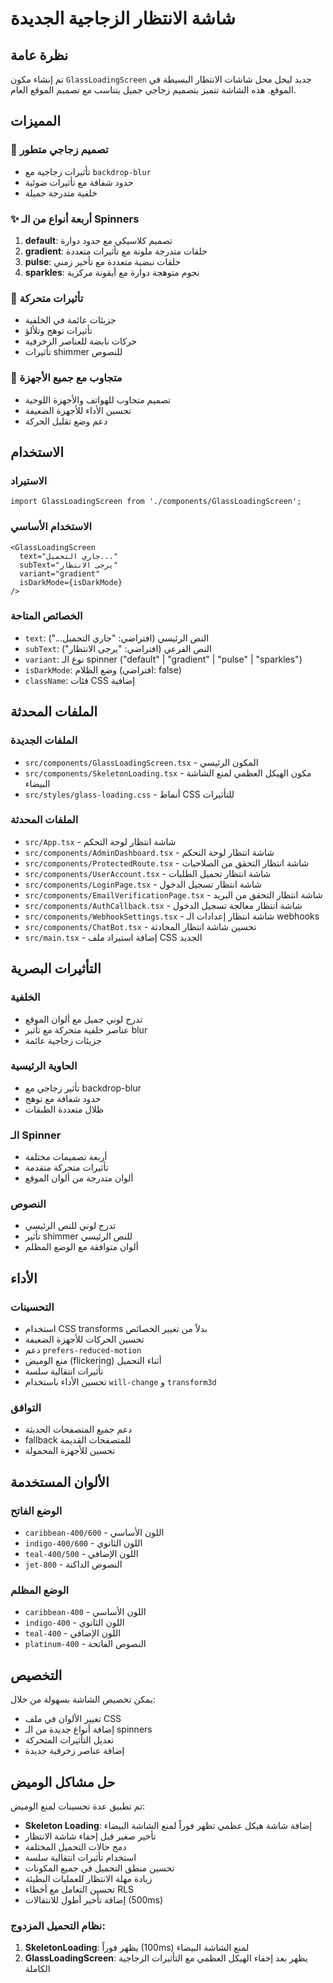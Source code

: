 # شاشة الانتظار الزجاجية الجديدة

## نظرة عامة

تم إنشاء مكون `GlassLoadingScreen` جديد ليحل محل شاشات الانتظار البسيطة في الموقع. هذه الشاشة تتميز بتصميم زجاجي جميل يتناسب مع تصميم الموقع العام.

## المميزات

### 🎨 تصميم زجاجي متطور
- تأثيرات زجاجية مع `backdrop-blur`
- حدود شفافة مع تأثيرات ضوئية
- خلفية متدرجة جميلة

### ✨ أربعة أنواع من الـ Spinners
1. **default**: تصميم كلاسيكي مع حدود دوارة
2. **gradient**: حلقات متدرجة ملونة مع تأثيرات متعددة
3. **pulse**: حلقات نبضية متعددة مع تأخير زمني
4. **sparkles**: نجوم متوهجة دوارة مع أيقونة مركزية

### 🌟 تأثيرات متحركة
- جزيئات عائمة في الخلفية
- تأثيرات توهج وتلألؤ
- حركات نابضة للعناصر الزخرفية
- تأثيرات shimmer للنصوص

### 📱 متجاوب مع جميع الأجهزة
- تصميم متجاوب للهواتف والأجهزة اللوحية
- تحسين الأداء للأجهزة الضعيفة
- دعم وضع تقليل الحركة

## الاستخدام

### الاستيراد
```tsx
import GlassLoadingScreen from './components/GlassLoadingScreen';
```

### الاستخدام الأساسي
```tsx
<GlassLoadingScreen
  text="جاري التحميل..."
  subText="يرجى الانتظار"
  variant="gradient"
  isDarkMode={isDarkMode}
/>
```

### الخصائص المتاحة
- `text`: النص الرئيسي (افتراضي: "جاري التحميل...")
- `subText`: النص الفرعي (افتراضي: "يرجى الانتظار")
- `variant`: نوع الـ spinner ("default" | "gradient" | "pulse" | "sparkles")
- `isDarkMode`: وضع الظلام (افتراضي: false)
- `className`: فئات CSS إضافية

## الملفات المحدثة

### الملفات الجديدة
- `src/components/GlassLoadingScreen.tsx` - المكون الرئيسي
- `src/components/SkeletonLoading.tsx` - مكون الهيكل العظمي لمنع الشاشة البيضاء
- `src/styles/glass-loading.css` - أنماط CSS للتأثيرات

### الملفات المحدثة
- `src/App.tsx` - شاشة انتظار لوحة التحكم
- `src/components/AdminDashboard.tsx` - شاشة انتظار لوحة التحكم
- `src/components/ProtectedRoute.tsx` - شاشة انتظار التحقق من الصلاحيات
- `src/components/UserAccount.tsx` - شاشة انتظار تحميل الطلبات
- `src/components/LoginPage.tsx` - شاشة انتظار تسجيل الدخول
- `src/components/EmailVerificationPage.tsx` - شاشة انتظار التحقق من البريد
- `src/components/AuthCallback.tsx` - شاشة انتظار معالجة تسجيل الدخول
- `src/components/WebhookSettings.tsx` - شاشة انتظار إعدادات الـ webhooks
- `src/components/ChatBot.tsx` - تحسين شاشة انتظار المحادثة
- `src/main.tsx` - إضافة استيراد ملف CSS الجديد

## التأثيرات البصرية

### الخلفية
- تدرج لوني جميل مع ألوان الموقع
- عناصر خلفية متحركة مع تأثير blur
- جزيئات زجاجية عائمة

### الحاوية الرئيسية
- تأثير زجاجي مع backdrop-blur
- حدود شفافة مع توهج
- ظلال متعددة الطبقات

### الـ Spinner
- أربعة تصميمات مختلفة
- تأثيرات متحركة متقدمة
- ألوان متدرجة من ألوان الموقع

### النصوص
- تدرج لوني للنص الرئيسي
- تأثير shimmer للنص الرئيسي
- ألوان متوافقة مع الوضع المظلم

## الأداء

### التحسينات
- استخدام CSS transforms بدلاً من تغيير الخصائص
- تحسين الحركات للأجهزة الضعيفة
- دعم `prefers-reduced-motion`
- منع الوميض (flickering) أثناء التحميل
- تأثيرات انتقالية سلسة
- تحسين الأداء باستخدام `will-change` و `transform3d`

### التوافق
- دعم جميع المتصفحات الحديثة
- fallback للمتصفحات القديمة
- تحسين للأجهزة المحمولة

## الألوان المستخدمة

### الوضع الفاتح
- `caribbean-400/600` - اللون الأساسي
- `indigo-400/600` - اللون الثانوي
- `teal-400/500` - اللون الإضافي
- `jet-800` - النصوص الداكنة

### الوضع المظلم
- `caribbean-400` - اللون الأساسي
- `indigo-400` - اللون الثانوي
- `teal-400` - اللون الإضافي
- `platinum-400` - النصوص الفاتحة

## التخصيص

يمكن تخصيص الشاشة بسهولة من خلال:
- تغيير الألوان في ملف CSS
- إضافة أنواع جديدة من الـ spinners
- تعديل التأثيرات المتحركة
- إضافة عناصر زخرفية جديدة

## حل مشاكل الوميض

تم تطبيق عدة تحسينات لمنع الوميض:
- **Skeleton Loading**: إضافة شاشة هيكل عظمي تظهر فوراً لمنع الشاشة البيضاء
- تأخير صغير قبل إخفاء شاشة الانتظار
- دمج حالات التحميل المختلفة
- استخدام تأثيرات انتقالية سلسة
- تحسين منطق التحميل في جميع المكونات
- زيادة مهلة الانتظار للعمليات البطيئة
- تحسين التعامل مع أخطاء RLS
- إضافة تأخير أطول للانتقالات (500ms)

### نظام التحميل المزدوج:
1. **SkeletonLoading**: يظهر فوراً (100ms) لمنع الشاشة البيضاء
2. **GlassLoadingScreen**: يظهر بعد إخفاء الهيكل العظمي مع التأثيرات الزجاجية الكاملة
